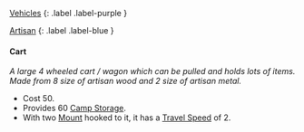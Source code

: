 [Vehicles](Game/Assets#Vehicles)
{: .label .label-purple }

[Artisan](Game/Designing-Armour#Artisan)
{: .label .label-blue }

#### Cart
*A large 4 wheeled cart / wagon which can be pulled and holds lots of items. Made from 8 size of artisan wood and 2 size of artisan metal.*

* Cost 50.
* Provides 60 [Camp Storage](Game/Storage#Camp%20Storage).
* With two [Mount](Game/Core/Blocks/Mount) hooked to it, it has a [Travel Speed](Game/Telling-The-Story#Travel%20Speed) of 2.